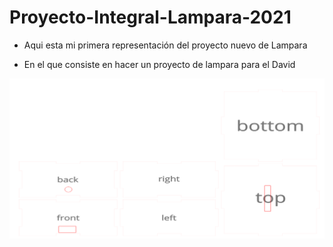 # Proyecto-Integral-Lampara-2021

* Aqui esta mi primera representación del proyecto nuevo de Lampara

* En el que consiste en hacer un proyecto de lampara para el David 

![CasePlansVictor](https://raw.githubusercontent.com/XXDARKNIGHTXX/Proyecto-Integral-Lampara-2021/269936f4360b578557f9ade212bb5d039e2892b6/caseplansVictor.svg)
